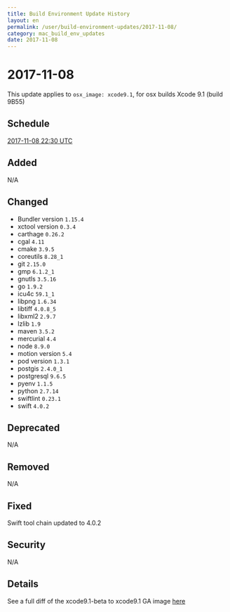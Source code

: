 ```yaml
---
title: Build Environment Update History
layout: en
permalink: /user/build-environment-updates/2017-11-08/
category: mac_build_env_updates
date: 2017-11-08
---
```


# 2017-11-08

This update applies to `osx_image: xcode9.1`, for osx builds
Xcode 9.1 (build 9B55)

## Schedule

[2017-11-08 22:30 UTC](http://everytimezone.com/#2017-11-08,490,c8l)

## Added

N/A

## Changed

- Bundler version `1.15.4`
- xctool version `0.3.4`
- carthage `0.26.2`
- cgal `4.11`
- cmake `3.9.5`
- coreutils `8.28_1`
- git `2.15.0`
- gmp `6.1.2_1`
- gnutls `3.5.16`
- go `1.9.2`
- icu4c `59.1_1`
- libpng `1.6.34`
- libtiff `4.0.8_5`
- libxml2 `2.9.7`
- lzlib `1.9`
- maven `3.5.2`
- mercurial `4.4`
- node `8.9.0`
- motion version `5.4`
- pod version `1.3.1`
- postgis `2.4.0_1`
- postgresql `9.6.5`
- pyenv `1.1.5`
- python `2.7.14`
- swiftlint `0.23.1`
- swift `4.0.2`


## Deprecated

N/A


## Removed

N/A

## Fixed

Swift tool chain updated to 4.0.2

## Security

N/A

## Details

See a full diff of the xcode9.1-beta to xcode9.1 GA image [here](https://github.com/travis-ci/docs-travis-ci-com/commit/f73c2664e632ff0f60328ddd569c8b9a2755fe45)

